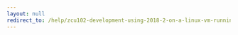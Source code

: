 ```yaml
---
layout: null
redirect_to: /help/zcu102-development-using-2018-2-on-a-linux-vm-running-on-windows/
---
```

